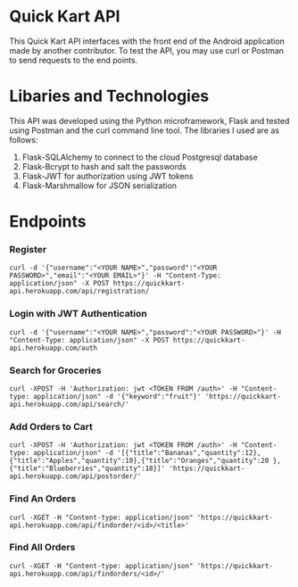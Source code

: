 # Quick Kart API

This Quick Kart API interfaces with the front end of the Android application made by another contributor. To test the API, you may use curl or Postman to send requests to the end points.

# Libaries and Technologies

This API was developed using the Python microframework, Flask and tested using Postman and the curl command line tool. The libraries I used are as follows:

1. Flask-SQLAlchemy to connect to the cloud Postgresql database 
2. Flask-Bcrypt to hash and salt the passwords 
3. Flask-JWT for authorization using JWT tokens
4. Flask-Marshmallow for JSON serialization

# Endpoints

### Register

```
curl -d '{"username":"<YOUR NAME>","password":"<YOUR PASSWORD>","email":"<YOUR EMAIL>"}' -H "Content-Type: application/json" -X POST https://quickkart-api.herokuapp.com/api/registration/
```

### Login with JWT Authentication

```
curl -d '{"username":"<YOUR NAME>","password":"<YOUR PASSWORD>"}' -H "Content-Type: application/json" -X POST https://quickkart-api.herokuapp.com/auth
```

### Search for Groceries

```
curl -XPOST -H 'Authorization: jwt <TOKEN FROM /auth>' -H "Content-type: application/json" -d '{"keyword":"fruit"}' 'https://quickkart-api.herokuapp.com/api/search/'
```

### Add Orders to Cart

```
curl -XPOST -H 'Authorization: jwt <TOKEN FROM /auth>' -H "Content-type: application/json" -d '[{"title":"Bananas","quantity":12},{"title":"Apples","quantity":10},{"title":"Oranges","quantity":20 },{"title":"Blueberries","quantity":18}]' 'https://quickkart-api.herokuapp.com/api/postorder/'
```

### Find An Orders

```curl -XGET -H "Content-type: application/json" 'https://quickkart-api.herokuapp.com/api/findorder/<id>/<title>'```

### Find All Orders

```curl -XGET -H "Content-type: application/json" 'https://quickkart-api.herokuapp.com/api/findorders/<id>/'```
